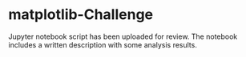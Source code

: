 # matplotlib-Challenge

Jupyter notebook script has been uploaded for review. The notebook includes a written description with some analysis results.
